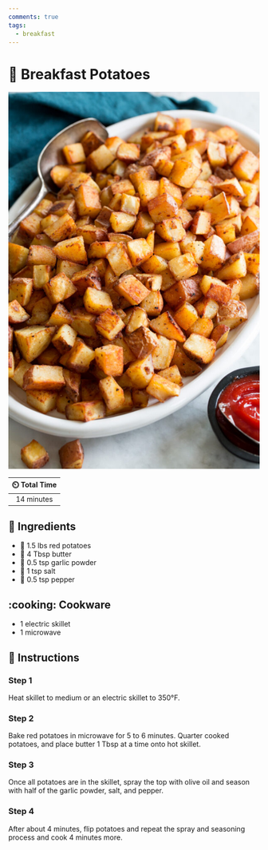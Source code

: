 ```yaml
---
comments: true
tags:
  - breakfast
---
```

# :potato: Breakfast Potatoes

![Breakfast Potatoes](../assets/images/breakfast-potatoes.jpg)

| :timer_clock: Total Time |
|:-----------------------: |
| 14 minutes |

## :salt: Ingredients

- :potato: 1.5 lbs red potatoes
- :butter: 4 Tbsp butter
- :garlic: 0.5 tsp garlic powder
- :salt: 1 tsp salt
- :salt: 0.5 tsp pepper

## :cooking: Cookware

- 1 electric skillet
- 1 microwave

## :pencil: Instructions

### Step 1

Heat skillet to medium or an electric skillet to 350°F.

### Step 2

Bake red potatoes in microwave for 5 to 6 minutes. Quarter cooked potatoes, and place butter 1 Tbsp at a time onto hot
skillet.

### Step 3

Once all potatoes are in the skillet, spray the top with olive oil and season with half of the garlic powder, salt, and
pepper.

### Step 4

After about 4 minutes, flip potatoes and repeat the spray and seasoning process and cook 4 minutes more.
